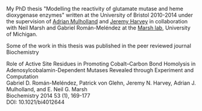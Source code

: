 My PhD thesis "Modelling the reactivity of glutamate mutase and heme dioxygenase enzymes" written at the University of Bristol 2010-2014 under the supervision of [Adrian Mulholland](https://mulhollandgroup.wordpress.com/) and [Jeremy Harvey](https://jeremyharveygroup.wordpress.com/) in collaboration with Neil Marsh and Gabriel Román-Meléndez at the [Marsh lab](https://sites.google.com/umich.edu/marshlab/home), University of Michigan.

Some of the work in this thesis was published in the peer reviewed journal Biochemistry 

Role of Active Site Residues in Promoting Cobalt–Carbon Bond Homolysis in Adenosylcobalamin-Dependent Mutases Revealed through Experiment and Computation  
Gabriel D. Román-Meléndez, Patrick von Glehn, Jeremy N. Harvey, Adrian J. Mulholland, and E. Neil G. Marsh  
Biochemistry 2014 53 (1), 169-177  
DOI: 10.1021/bi4012644  
